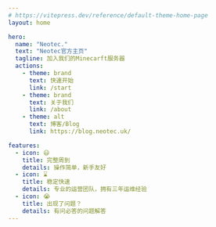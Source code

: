 ```yaml
---
# https://vitepress.dev/reference/default-theme-home-page
layout: home

hero:
  name: "Neotec."
  text: "Neotec官方主页"
  tagline: 加入我们的Minecarft服务器
  actions:
    - theme: brand
      text: 快速开始
      link: /start
    - theme: brand
      text: 关于我们
      link: /about
    - theme: alt
      text: 博客/Blog
      link: https://blog.neotec.uk/

features:
  - icon: 😃
    title: 完整周到
    details: 操作简单，新手友好
  - icon: ⌛️
    title: 稳定快速
    details: 专业的运营团队，拥有三年运维经验
  - icon: 😭
    title: 出现了问题？
    details: 有问必答的问题解答
---
```



